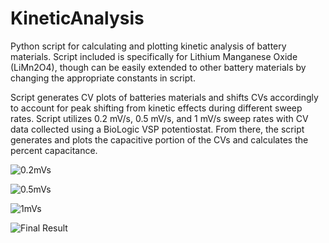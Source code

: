 # KineticAnalysis
Python script for calculating and plotting kinetic analysis of battery materials. Script included is specifically for Lithium Manganese Oxide (LiMn2O4), though can be easily extended to other battery materials by changing the appropriate constants in script.

Script generates CV plots of batteries materials and shifts CVs accordingly to account for peak shifting from kinetic effects during different sweep rates. Script utilizes 0.2 mV/s, 0.5 mV/s, and 1 mV/s sweep rates with CV data collected using a BioLogic VSP potentiostat. From there, the script generates and plots the capacitive portion of the CVs and calculates the percent capacitance.

![0.2mVs](https://github.com/sansona/KineticAnalysis/tree/master/Images/0.2mVs.PNG)

![0.5mVs](https://github.com/sansona/KineticAnalysis/tree/master/Images/0.5mVs.PNG)

![1mVs](https://github.com/sansona/KineticAnalysis/tree/master/Images/1mVs.PNG)

![Final Result](https://github.com/sansona/KineticAnalysis/tree/master/Images/FinalKineticAnalysis.PNG)
